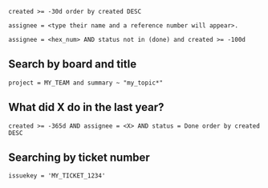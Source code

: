 
```jql
created >= -30d order by created DESC
```


```jql
assignee = <type their name and a reference number will appear>.  
```


```jql
assignee = <hex_num> AND status not in (done) and created >= -100d
```
  
## Search by board and title
```jql
project = MY_TEAM and summary ~ "my_topic*"
```

## What did X do in the last year?

```jql
created >= -365d AND assignee = <X> AND status = Done order by created DESC
```

## Searching by ticket number

```jql
issuekey = 'MY_TICKET_1234'
```
